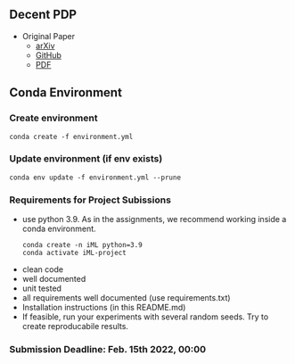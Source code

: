 ## Decent PDP
* Original Paper
  * [arXiv](https://arxiv.org/abs/2111.04820)
  * [GitHub](https://github.com/slds-lmu/paper_2021_xautoml)
  * [PDF](documentation/Explaining%20Hyperparameter%20Optimization%20via%20Partial%20Dependence%20Plots.pdf)

## Conda Environment
### Create environment
```
conda create -f environment.yml
```

### Update environment (if env exists)
```
conda env update -f environment.yml --prune
```


### Requirements for Project Subissions
* use python 3.9. As in the assignments, we recommend working inside a conda environment.
  ```
  conda create -n iML python=3.9
  conda activate iML-project
  ```
* clean code
* well documented
* unit tested
* all requirements well documented (use requirements.txt)
* Installation instructions (in this README.md)
* If feasible, run your experiments with several random seeds. Try to create reproducabile results.

### Submission Deadline: Feb. 15th 2022, 00:00


